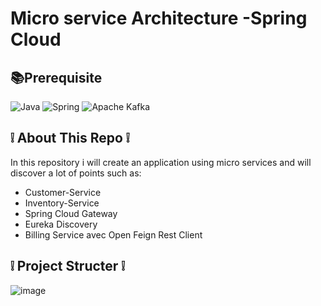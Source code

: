 # Micro service Architecture -Spring Cloud  
 
## 📚Prerequisite
![Java](https://img.shields.io/badge/java-%23ED8B00.svg?style=for-the-badge&logo=openjdk&logoColor=white)
![Spring](https://img.shields.io/badge/spring-%236DB33F.svg?style=for-the-badge&logo=spring&logoColor=white)
![Apache Kafka](https://img.shields.io/static/v1?style=for-the-badge&message=Apache+Kafka&color=231F20&logo=Apache+Kafka&logoColor=FFFFFF&label=)

## ❕ About This Repo ❕

In this repository i will create an application using micro services and will discover a lot of points such as:

- Customer-Service
- Inventory-Service
- Spring Cloud Gateway 
- Eureka Discovery
- Billing Service avec Open Feign Rest Client

## ❕ Project Structer ❕
![image](https://github.com/HAMZA12337/Spring_Cloud_Micro_services_Architecture/assets/66895798/ffc9dbeb-514d-42e5-93fc-f3be4bc99ef8)
